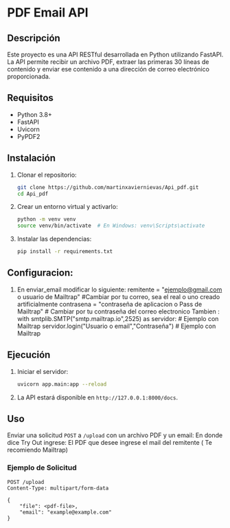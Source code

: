 # PDF Email API

## Descripción
Este proyecto es una API RESTful desarrollada en Python utilizando FastAPI. La API permite recibir un archivo PDF, extraer las primeras 30 líneas de contenido y enviar ese contenido a una dirección de correo electrónico proporcionada.

## Requisitos
- Python 3.8+
- FastAPI
- Uvicorn
- PyPDF2

## Instalación

1. Clonar el repositorio:
    ```sh
    git clone https://github.com/martinxaviernievas/Api_pdf.git
    cd Api_pdf
    ```

2. Crear un entorno virtual y activarlo:
    ```sh
    python -m venv venv
    source venv/bin/activate  # En Windows: venv\Scripts\activate
    ```

3. Instalar las dependencias:
    ```sh
    pip install -r requirements.txt
    ```

## Configuracion:

1. En enviar_email modificar lo siguiente:
    remitente = "ejemplo@gmail.com o usuario de Mailtrap" #Cambiar por tu correo, sea el real o uno creado artificialmente
    contrasena =  "contraseña de aplicacion o Pass de Mailtrap" # Cambiar por tu contraseña del correo electronico 
    Tambien :
        with smtplib.SMTP("smtp.mailtrap.io",2525) as servidor: # Ejemplo con Mailtrap
        servidor.login("Usuario o email","Contraseña") # Ejemplo con Mailtrap
 

## Ejecución

1. Iniciar el servidor:
    ```sh
    uvicorn app.main:app --reload
    ```

2. La API estará disponible en `http://127.0.0.1:8000/docs`.

## Uso

Enviar una solicitud `POST` a `/upload` con un archivo PDF y un email:
En donde dice Try Out ingrese: El PDF que desee
ingrese el mail del remitente ( Te recomiendo Mailtrap)

### Ejemplo de Solicitud
```http
POST /upload
Content-Type: multipart/form-data

{
    "file": <pdf-file>,
    "email": "example@example.com"
}